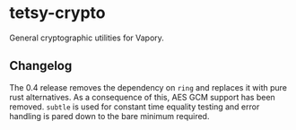 # tetsy-crypto

General cryptographic utilities for Vapory.


## Changelog

The 0.4 release removes the dependency on `ring` and replaces it with pure rust alternatives. As a consequence of this, AES GCM support has been removed. `subtle` is used for constant time equality testing and error handling is pared down to the bare minimum required.
